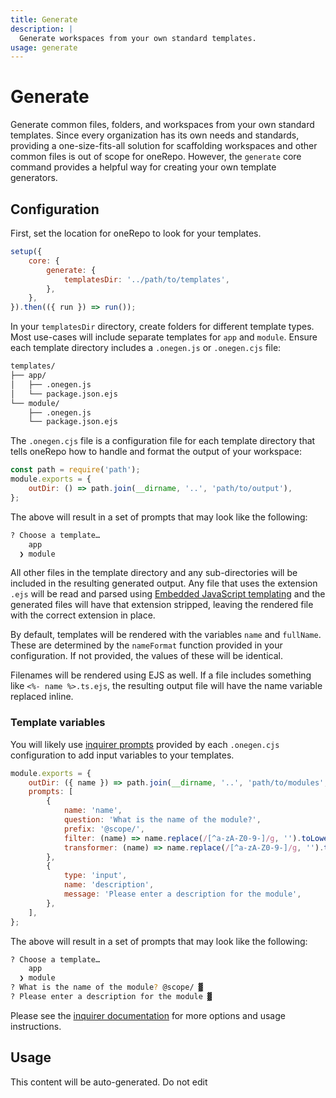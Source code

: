 ```yaml
---
title: Generate
description: |
  Generate workspaces from your own standard templates.
usage: generate
---
```


# Generate

Generate common files, folders, and workspaces from your own standard templates. Since every organization has its own needs and standards, providing a one-size-fits-all solution for scaffolding workspaces and other common files is out of scope for oneRepo. However, the `generate` core command provides a helpful way for creating your own template generators.

## Configuration

First, set the location for oneRepo to look for your templates.

```js {3-5}
setup({
	core: {
		generate: {
			templatesDir: '../path/to/templates',
		},
	},
}).then(({ run }) => run());
```

In your `templatesDir` directory, create folders for different template types. Most use-cases will include separate templates for `app` and `module`. Ensure each template directory includes a `.onegen.js` or `.onegen.cjs` file:

```txt {3,7}
templates/
├── app/
│   ├── .onegen.js
│   └── package.json.ejs
└── module/
    ├── .onegen.js
    └── package.json.ejs
```

The `.onegen.cjs` file is a configuration file for each template directory that tells oneRepo how to handle and format the output of your workspace:

```js title="templates/module/.onegen.cjs"
const path = require('path');
module.exports = {
	outDir: () => path.join(__dirname, '..', 'path/to/output'),
};
```

The above will result in a set of prompts that may look like the following:

```sh
? Choose a template…
    app
  ❯ module
```

All other files in the template directory and any sub-directories will be included in the resulting generated output. Any file that uses the extension `.ejs` will be read and parsed using [Embedded JavaScript templating](https://ejs.co/) and the generated files will have that extension stripped, leaving the rendered file with the correct extension in place.

By default, templates will be rendered with the variables `name` and `fullName`. These are determined by the `nameFormat` function provided in your configuration. If not provided, the values of these will be identical.

Filenames will be rendered using EJS as well. If a file includes something like `<%- name %>.ts.ejs`, the resulting output file will have the name variable replaced inline.

### Template variables

You will likely use [inquirer prompts](https://github.com/SBoudrias/Inquirer.js/blob/master/README.md) provided by each `.onegen.cjs` configuration to add input variables to your templates.

```js title="templates/module/.onegen.cjs" {5-11}
module.exports = {
	outDir: ({ name }) => path.join(__dirname, '..', 'path/to/modules', name),
	prompts: [
		{
			name: 'name',
			question: 'What is the name of the module?',
			prefix: '@scope/',
			filter: (name) => name.replace(/[^a-zA-Z0-9-]/g, '').toLowerCase(),
			transformer: (name) => name.replace(/[^a-zA-Z0-9-]/g, '').toLowerCase(),
		},
		{
			type: 'input',
			name: 'description',
			message: 'Please enter a description for the module',
		},
	],
};
```

The above will result in a set of prompts that may look like the following:

```sh
? Choose a template…
    app
  ❯ module
? What is the name of the module? @scope/ ▓
? Please enter a description for the module ▓
```

Please see the [inquirer documentation](https://github.com/SBoudrias/Inquirer.js/blob/master/README.md) for more options and usage instructions.

## Usage

<!-- start-auto-generated-from-cli-generate -->

This content will be auto-generated. Do not edit

<!-- end-auto-generated-from-cli-generate -->
